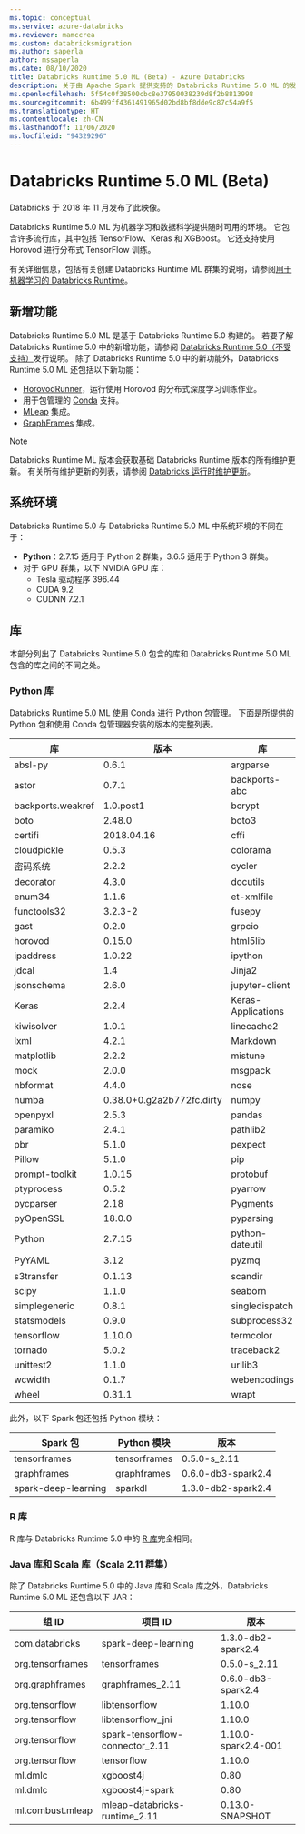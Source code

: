 ```yaml
---
ms.topic: conceptual
ms.service: azure-databricks
ms.reviewer: mamccrea
ms.custom: databricksmigration
ms.author: saperla
author: mssaperla
ms.date: 08/10/2020
title: Databricks Runtime 5.0 ML (Beta) - Azure Databricks
description: 关于由 Apache Spark 提供支持的 Databricks Runtime 5.0 ML 的发行说明。
ms.openlocfilehash: 5f54c0f38500cbc8e37950038239d8f2b8813998
ms.sourcegitcommit: 6b499ff4361491965d02bd8bf8dde9c87c54a9f5
ms.translationtype: HT
ms.contentlocale: zh-CN
ms.lasthandoff: 11/06/2020
ms.locfileid: "94329296"
---
```

# <a name="databricks-runtime-50-ml-beta"></a>Databricks Runtime 5.0 ML (Beta)

Databricks 于 2018 年 11 月发布了此映像。

Databricks Runtime 5.0 ML 为机器学习和数据科学提供随时可用的环境。 它包含许多流行库，其中包括 TensorFlow、Keras 和 XGBoost。 它还支持使用 Horovod 进行分布式 TensorFlow 训练。

有关详细信息，包括有关创建 Databricks Runtime ML 群集的说明，请参阅[用于机器学习的 Databricks Runtime](../../runtime/mlruntime.md)。

## <a name="new-features"></a>新增功能

Databricks Runtime 5.0 ML 是基于 Databricks Runtime 5.0 构建的。 若要了解 Databricks Runtime 5.0 中的新增功能，请参阅 [Databricks Runtime 5.0（不受支持）](5.0.md)发行说明。 除了 Databricks Runtime 5.0 中的新功能外，Databricks Runtime 5.0 ML 还包括以下新功能：

* [HorovodRunner](../../applications/machine-learning/train-model/distributed-training/horovod-runner.md)，运行使用 Horovod 的分布式深度学习训练作业。
* 用于包管理的 [Conda](../../runtime/mlruntime.md#conda-pkg) 支持。
* [MLeap](../../applications/machine-learning/model-export/mleap-model-export.md) 集成。
* [GraphFrames](../../spark/latest/graph-analysis/graphframes/index.md) 集成。

> [!NOTE]
>
> Databricks Runtime ML 版本会获取基础 Databricks Runtime 版本的所有维护更新。 有关所有维护更新的列表，请参阅 [Databricks 运行时维护更新](maintenance-updates.md)。

## <a name="system-environment"></a>系统环境

Databricks Runtime 5.0 与 Databricks Runtime 5.0 ML 中系统环境的不同在于：

* **Python**：2.7.15 适用于 Python 2 群集，3.6.5 适用于 Python 3 群集。
* 对于 GPU 群集，以下 NVIDIA GPU 库：
  * Tesla 驱动程序 396.44
  * CUDA 9.2
  * CUDNN 7.2.1

## <a name="libraries"></a>库

本部分列出了 Databricks Runtime 5.0 包含的库和 Databricks Runtime 5.0 ML 包含的库之间的不同之处。

### <a name="python-libraries"></a>Python 库

Databricks Runtime 5.0 ML 使用 Conda 进行 Python 包管理。 下面是所提供的 Python 包和使用 Conda 包管理器安装的版本的完整列表。

| 库                         | 版本                         | 库                         | 版本                         | 库                         | 版本                         |
|---------------------------------|---------------------------------|---------------------------------|---------------------------------|---------------------------------|---------------------------------|
| absl-py                         | 0.6.1                           | argparse                        | 1.4.0                           | asn1crypto                      | 0.24.0                          |
| astor                           | 0.7.1                           | backports-abc                   | 0.5                             | backports.functools-lru-cache   | 1.5                             |
| backports.weakref               | 1.0.post1                       | bcrypt                          | 3.1.4                           | bleach                          | 2.1.3                           |
| boto                            | 2.48.0                          | boto3                           | 1.7.62                          | botocore                        | 1.10.62                         |
| certifi                         | 2018.04.16                      | cffi                            | 1.11.5                          | chardet                         | 3.0.4                           |
| cloudpickle                     | 0.5.3                           | colorama                        | 0.3.9                           | configparser                    | 3.5.0                           |
| 密码系统                    | 2.2.2                           | cycler                          | 0.10.0                          | Cython                          | 0.28.2                          |
| decorator                       | 4.3.0                           | docutils                        | 0.14                            | entrypoints                     | 0.2.3                           |
| enum34                          | 1.1.6                           | et-xmlfile                      | 1.0.1                           | funcsigs                        | 1.0.2                           |
| functools32                     | 3.2.3-2                         | fusepy                          | 2.0.4                           | Future                         | 3.2.0                           |
| gast                            | 0.2.0                           | grpcio                          | 1.12.1                          | h5py                            | 2.8.0                           |
| horovod                         | 0.15.0                          | html5lib                        | 1.0.1                           | idna                            | 2.6                             |
| ipaddress                       | 1.0.22                          | ipython                         | 5.7.0                           | ipython_genutils                | 0.2.0                           |
| jdcal                           | 1.4                             | Jinja2                          | 2.10                            | jmespath                        | 0.9.3                           |
| jsonschema                      | 2.6.0                           | jupyter-client                  | 5.2.3                           | jupyter-core                    | 4.4.0                           |
| Keras                           | 2.2.4                           | Keras-Applications              | 1.0.6                           | Keras-Preprocessing             | 1.0.5                           |
| kiwisolver                      | 1.0.1                           | linecache2                      | 1.0.0                           | llvmlite                        | 0.23.1                          |
| lxml                            | 4.2.1                           | Markdown                        | 3.0.1                           | MarkupSafe                      | 1.0                             |
| matplotlib                      | 2.2.2                           | mistune                         | 0.8.3                           | mleap                           | 0.8.1                           |
| mock                            | 2.0.0                           | msgpack                         | 0.5.6                           | nbconvert                       | 5.3.1                           |
| nbformat                        | 4.4.0                           | nose                            | 1.3.7                           | nose-exclude                    | 0.5.0                           |
| numba                           | 0.38.0+0.g2a2b772fc.dirty       | numpy                           | 1.14.3                          | olefile                         | 0.45.1                          |
| openpyxl                        | 2.5.3                           | pandas                          | 0.23.0                          | pandocfilters                   | 1.4.2                           |
| paramiko                        | 2.4.1                           | pathlib2                        | 2.3.2                           | patsy                           | 0.5.0                           |
| pbr                             | 5.1.0                           | pexpect                         | 4.5.0                           | pickleshare                     | 0.7.4                           |
| Pillow                          | 5.1.0                           | pip                             | 10.0.1                          | ply                             | 3.11                            |
| prompt-toolkit                  | 1.0.15                          | protobuf                        | 3.6.1                           | psycopg2                        | 2.7.5                           |
| ptyprocess                      | 0.5.2                           | pyarrow                         | 0.8.0                           | pyasn1                          | 0.4.4                           |
| pycparser                       | 2.18                            | Pygments                        | 2.2.0                           | PyNaCl                          | 1.3.0                           |
| pyOpenSSL                       | 18.0.0                          | pyparsing                       | 2.2.0                           | PySocks                         | 1.6.8                           |
| Python                          | 2.7.15                          | python-dateutil                 | 2.7.3                           | pytz                            | 2018.4                          |
| PyYAML                          | 3.12                            | pyzmq                           | 17.0.0                          | 请求                        | 2.18.4                          |
| s3transfer                      | 0.1.13                          | scandir                         | 1.7                             | scikit-learn                    | 0.19.1                          |
| scipy                           | 1.1.0                           | seaborn                         | 0.8.1                           | setuptools                      | 39.1.0                          |
| simplegeneric                   | 0.8.1                           | singledispatch                  | 3.4.0.3                         | 6                             | 1.11.0                          |
| statsmodels                     | 0.9.0                           | subprocess32                    | 3.5.3                           | tensorboard                     | 1.10.0                          |
| tensorflow                      | 1.10.0                          | termcolor                       | 1.1.0                           | testpath                        | 0.3.1                           |
| tornado                         | 5.0.2                           | traceback2                      | 1.4.0                           | traitlets                       | 4.3.2                           |
| unittest2                       | 1.1.0                           | urllib3                         | 1.22                            | virtualenv                      | 16.0.0                          |
| wcwidth                         | 0.1.7                           | webencodings                    | 0.5.1                           | Werkzeug                        | 0.14.1                          |
| wheel                           | 0.31.1                          | wrapt                           | 1.10.11                         | wsgiref                         | 0.1.2                           |

此外，以下 Spark 包还包括 Python 模块：

| Spark 包                     | Python 模块                     | 版本                           |
|-----------------------------------|-----------------------------------|-----------------------------------|
| tensorframes                      | tensorframes                      | 0.5.0-s_2.11                      |
| graphframes                       | graphframes                       | 0.6.0-db3-spark2.4                |
| spark-deep-learning               | sparkdl                           | 1.3.0-db2-spark2.4                |

### <a name="r-libraries"></a>R 库

R 库与 Databricks Runtime 5.0 中的 [R 库](5.0.md#rlibraries50)完全相同。

### <a name="java-and-scala-libraries-scala-211-cluster"></a>Java 库和 Scala 库（Scala 2.11 群集）

除了 Databricks Runtime 5.0 中的 Java 库和 Scala 库之外，Databricks Runtime 5.0 ML 还包含以下 JAR：

| 组 ID                          | 项目 ID                       | 版本                           |
|-----------------------------------|-----------------------------------|-----------------------------------|
| com.databricks                    | spark-deep-learning               | 1.3.0-db2-spark2.4                |
| org.tensorframes                  | tensorframes                      | 0.5.0-s_2.11                      |
| org.graphframes                   | graphframes_2.11                  | 0.6.0-db3-spark2.4                |
| org.tensorflow                    | libtensorflow                     | 1.10.0                            |
| org.tensorflow                    | libtensorflow_jni                 | 1.10.0                            |
| org.tensorflow                    | spark-tensorflow-connector_2.11   | 1.10.0-spark2.4-001               |
| org.tensorflow                    | tensorflow                        | 1.10.0                            |
| ml.dmlc                           | xgboost4j                         | 0.80                              |
| ml.dmlc                           | xgboost4j-spark                   | 0.80                              |
| ml.combust.mleap                  | mleap-databricks-runtime_2.11     | 0.13.0-SNAPSHOT                   |